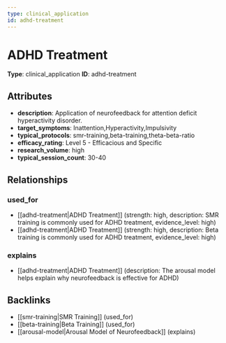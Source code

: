 ```yaml
---
type: clinical_application
id: adhd-treatment
---
```


# ADHD Treatment

**Type**: clinical_application
**ID**: adhd-treatment

## Attributes

- **description**: Application of neurofeedback for attention deficit hyperactivity disorder.
- **target_symptoms**: Inattention,Hyperactivity,Impulsivity
- **typical_protocols**: smr-training,beta-training,theta-beta-ratio
- **efficacy_rating**: Level 5 - Efficacious and Specific
- **research_volume**: high
- **typical_session_count**: 30-40

## Relationships

### used_for

- [[adhd-treatment|ADHD Treatment]] (strength: high, description: SMR training is commonly used for ADHD treatment, evidence_level: high)
- [[adhd-treatment|ADHD Treatment]] (strength: high, description: Beta training is commonly used for ADHD treatment, evidence_level: high)

### explains

- [[adhd-treatment|ADHD Treatment]] (description: The arousal model helps explain why neurofeedback is effective for ADHD)

## Backlinks

- [[smr-training|SMR Training]] (used_for)
- [[beta-training|Beta Training]] (used_for)
- [[arousal-model|Arousal Model of Neurofeedback]] (explains)

